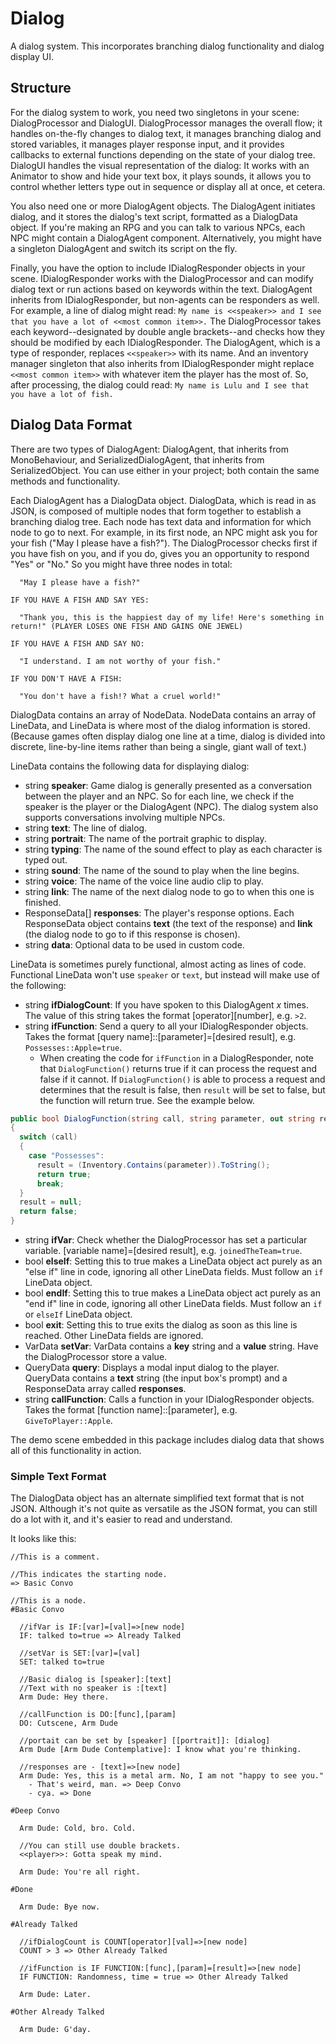 # Dialog

A dialog system. This incorporates branching dialog functionality and dialog display UI.

## Structure

For the dialog system to work, you need two singletons in your scene: DialogProcessor and DialogUI. DialogProcessor manages the overall flow; it handles on-the-fly changes to dialog text, it manages branching dialog and stored variables, it manages player response input, and it provides callbacks to external functions depending on the state of your dialog tree. DialogUI handles the visual representation of the dialog: It works with an Animator to show and hide your text box, it plays sounds, it allows you to control whether letters type out in sequence or display all at once, et cetera.

You also need one or more DialogAgent objects. The DialogAgent initiates dialog, and it stores the dialog's text script, formatted as a DialogData object. If you're making an RPG and you can talk to various NPCs, each NPC might contain a DialogAgent component. Alternatively, you might have a singleton DialogAgent and switch its script on the fly.

Finally, you have the option to include IDialogResponder objects in your scene. IDialogResponder works with the DialogProcessor and can modify dialog text or run actions based on keywords within the text. DialogAgent inherits from IDialogResponder, but non-agents can be responders as well. For example, a line of dialog might read: `My name is <<speaker>> and I see that you have a lot of <<most common item>>.` The DialogProcessor takes each keyword--designated by double angle brackets--and checks how they should be modified by each IDialogResponder. The DialogAgent, which is a type of responder, replaces `<<speaker>>` with its name. And an inventory manager singleton that also inherits from IDialogResponder might replace `<<most common item>>` with whatever item the player has the most of. So, after processing, the dialog could read: `My name is Lulu and I see that you have a lot of fish.`

## Dialog Data Format

There are two types of DialogAgent: DialogAgent, that inherits from MonoBehaviour, and SerializedDialogAgent, that inherits from SerializedObject. You can use either in your project; both contain the same methods and functionality.

Each DialogAgent has a DialogData object. DialogData, which is read in as JSON, is composed of multiple nodes that form together to establish a branching dialog tree. Each node has text data and information for which node to go to next. For example, in its first node, an NPC might ask you for your fish ("May I please have a fish?"). The DialogProcessor checks first if you have fish on you, and if you do, gives you an opportunity to respond "Yes" or "No." So you might have three nodes in total:


```
  "May I please have a fish?"

IF YOU HAVE A FISH AND SAY YES:

  "Thank you, this is the happiest day of my life! Here's something in return!" (PLAYER LOSES ONE FISH AND GAINS ONE JEWEL)

IF YOU HAVE A FISH AND SAY NO:

  "I understand. I am not worthy of your fish."

IF YOU DON'T HAVE A FISH:

  "You don't have a fish!? What a cruel world!"
```

DialogData contains an array of NodeData. NodeData contains an array of LineData, and LineData is where most of the dialog information is stored. (Because games often display dialog one line at a time, dialog is divided into discrete, line-by-line items rather than being a single, giant wall of text.)

LineData contains the following data for displaying dialog:

* string **speaker**: Game dialog is generally presented as a conversation between the player and an NPC. So for each line, we check if the speaker is the player or the DialogAgent (NPC). The dialog system also supports conversations involving multiple NPCs.
* string **text**: The line of dialog.
* string **portrait**: The name of the portrait graphic to display.
* string **typing**: The name of the sound effect to play as each character is typed out.
* string **sound**: The name of the sound to play when the line begins.
* string **voice**: The name of the voice line audio clip to play.
* string **link**: The name of the next dialog node to go to when this one is finished.
* ResponseData[] **responses**: The player's response options. Each ResponseData object contains **text** (the text of the response) and **link** (the dialog node to go to if this response is chosen).
* string **data**: Optional data to be used in custom code.

LineData is sometimes purely functional, almost acting as lines of code. Functional LineData won't use `speaker` or `text`, but instead will make use of the following:

* string **ifDialogCount**: If you have spoken to this DialogAgent *x* times. The value of this string takes the format [operator][number], e.g. `>2`.
* string **ifFunction**: Send a query to all your IDialogResponder objects. Takes the format [query name]::[parameter]=[desired result], e.g. `Possesses::Apple=true`.
  * When creating the code for `ifFunction` in a DialogResponder, note that `DialogFunction()` returns true if it can process the request and false if it cannot. If `DialogFunction()` is able to process a request and determines that the result is false, then `result` will be set to false, but the function will return true. See the example below.


```c#
public bool DialogFunction(string call, string parameter, out string result)
{
  switch (call)
  {
    case "Possesses":
      result = (Inventory.Contains(parameter)).ToString();
      return true;
      break;
  }
  result = null;
  return false;
}
```

* string **ifVar**: Check whether the DialogProcessor has set a particular variable. [variable name]=[desired result], e.g. `joinedTheTeam=true`.
* bool **elseIf**: Setting this to true makes a LineData object act purely as an "else if" line in code, ignoring all other LineData fields. Must follow an `if` LineData object.
* bool **endIf**: Setting this to true makes a LineData object act purely as an "end if" line in code, ignoring all other LineData fields. Must follow an `if` or `elseIf` LineData object.
* bool **exit**: Setting this to true exits the dialog as soon as this line is reached. Other LineData fields are ignored.
* VarData **setVar**: VarData contains a **key** string and a **value** string. Have the DialogProcessor store a value.
* QueryData **query**: Displays a modal input dialog to the player. QueryData contains a **text** string (the input box's prompt) and a ResponseData array called **responses**.
* string **callFunction**: Calls a function in your IDialogResponder objects. Takes the format [function name]::[parameter], e.g. `GiveToPlayer::Apple`.

The demo scene embedded in this package includes dialog data that shows all of this functionality in action.

### Simple Text Format

The DialogData object has an alternate simplified text format that is not JSON. Although it's not quite as versatile as the JSON format, you can still do a lot with it, and it's easier to read and understand.

It looks like this:

```
//This is a comment.

//This indicates the starting node.
=> Basic Convo

//This is a node.
#Basic Convo

  //ifVar is IF:[var]=[val]=>[new node]
  IF: talked to=true => Already Talked
  
  //setVar is SET:[var]=[val]
  SET: talked to=true

  //Basic dialog is [speaker]:[text]
  //Text with no speaker is :[text]
  Arm Dude: Hey there.

  //callFunction is DO:[func],[param]
  DO: Cutscene, Arm Dude

  //portait can be set by [speaker] [[portrait]]: [dialog]
  Arm Dude [Arm Dude Contemplative]: I know what you're thinking.

  //responses are - [text]=>[new node]
  Arm Dude: Yes, this is a metal arm. No, I am not "happy to see you."
    - That's weird, man. => Deep Convo
    - cya. => Done

#Deep Convo

  Arm Dude: Cold, bro. Cold.

  //You can still use double brackets.
  <<player>>: Gotta speak my mind.

  Arm Dude: You're all right.

#Done

  Arm Dude: Bye now.

#Already Talked

  //ifDialogCount is COUNT[operator][val]=>[new node]
  COUNT > 3 => Other Already Talked

  //ifFunction is IF FUNCTION:[func],[param]=[result]=>[new node]
  IF FUNCTION: Randomness, time = true => Other Already Talked

  Arm Dude: Later.

#Other Already Talked

  Arm Dude: G'day.
```